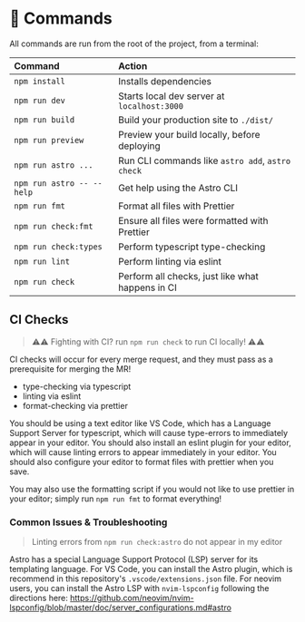 # 🧞 Commands

All commands are run from the root of the project, from a terminal:

| Command                   | Action                                           |
| :------------------------ | :----------------------------------------------- |
| `npm install`             | Installs dependencies                            |
| `npm run dev`             | Starts local dev server at `localhost:3000`      |
| `npm run build`           | Build your production site to `./dist/`          |
| `npm run preview`         | Preview your build locally, before deploying     |
| `npm run astro ...`       | Run CLI commands like `astro add`, `astro check` |
| `npm run astro -- --help` | Get help using the Astro CLI                     |
| `npm run fmt`             | Format all files with Prettier                   |
| `npm run check:fmt`       | Ensure all files were formatted with Prettier    |
| `npm run check:types`     | Perform typescript type-checking                 |
| `npm run lint`            | Perform linting via eslint                       |
| `npm run check`           | Perform all checks, just like what happens in CI |

## CI Checks

> ⚠️⚠️ Fighting with CI? run `npm run check` to run CI locally! ⚠️⚠️

CI checks will occur for every merge request, and they must pass as a
prerequisite for merging the MR!

- type-checking via typescript
- linting via eslint
- format-checking via prettier

You should be using a text editor like VS Code, which has a Language Support
Server for typescript, which will cause type-errors to immediately appear in
your editor. You should also install an eslint plugin for your editor, which
will cause linting errors to appear immediately in your editor. You should also
configure your editor to format files with prettier when you save.

You may also use the formatting script if you would not like to use prettier in
your editor; simply run `npm run fmt` to format everything!

### Common Issues & Troubleshooting

> Linting errors from `npm run check:astro` do not appear in my editor

Astro has a special Language Support Protocol (LSP) server for its templating
language. For VS Code, you can install the Astro plugin, which is recommend in
this repository's `.vscode/extensions.json` file. For neovim users, you can
install the Astro LSP with `nvim-lspconfig` following the directions here:
https://github.com/neovim/nvim-lspconfig/blob/master/doc/server_configurations.md#astro
